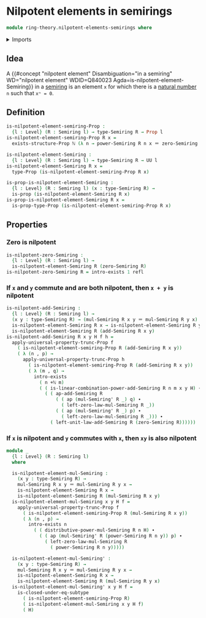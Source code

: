 # Nilpotent elements in semirings

```agda
module ring-theory.nilpotent-elements-semirings where
```

<details><summary>Imports</summary>

```agda
open import elementary-number-theory.addition-natural-numbers
open import elementary-number-theory.natural-numbers

open import foundation.action-on-identifications-functions
open import foundation.dependent-pair-types
open import foundation.existential-quantification
open import foundation.identity-types
open import foundation.propositional-truncations
open import foundation.propositions
open import foundation.subtypes
open import foundation.universe-levels

open import ring-theory.binomial-theorem-semirings
open import ring-theory.powers-of-elements-semirings
open import ring-theory.semirings
```

</details>

## Idea

A
{{#concept "nilpotent element" Disambiguation="in a semiring" WD="nilpotent element" WDID=Q840023 Agda=is-nilpotent-element-Semiring}}
in a [semiring](ring-theory.semirings.md) is an element `x` for which there is a
[natural number](elementary-number-theory.natural-numbers.md) `n` such that
`xⁿ = 0`.

## Definition

```agda
is-nilpotent-element-semiring-Prop :
  {l : Level} (R : Semiring l) → type-Semiring R → Prop l
is-nilpotent-element-semiring-Prop R x =
  exists-structure-Prop ℕ (λ n → power-Semiring R n x ＝ zero-Semiring R)

is-nilpotent-element-Semiring :
  {l : Level} (R : Semiring l) → type-Semiring R → UU l
is-nilpotent-element-Semiring R x =
  type-Prop (is-nilpotent-element-semiring-Prop R x)

is-prop-is-nilpotent-element-Semiring :
  {l : Level} (R : Semiring l) (x : type-Semiring R) →
  is-prop (is-nilpotent-element-Semiring R x)
is-prop-is-nilpotent-element-Semiring R x =
  is-prop-type-Prop (is-nilpotent-element-semiring-Prop R x)
```

## Properties

### Zero is nilpotent

```agda
is-nilpotent-zero-Semiring :
  {l : Level} (R : Semiring l) →
  is-nilpotent-element-Semiring R (zero-Semiring R)
is-nilpotent-zero-Semiring R = intro-exists 1 refl
```

### If `x` and `y` commute and are both nilpotent, then `x + y` is nilpotent

```agda
is-nilpotent-add-Semiring :
  {l : Level} (R : Semiring l) →
  (x y : type-Semiring R) → (mul-Semiring R x y ＝ mul-Semiring R y x) →
  is-nilpotent-element-Semiring R x → is-nilpotent-element-Semiring R y →
  is-nilpotent-element-Semiring R (add-Semiring R x y)
is-nilpotent-add-Semiring R x y H f h =
  apply-universal-property-trunc-Prop f
    ( is-nilpotent-element-semiring-Prop R (add-Semiring R x y))
    ( λ (n , p) →
      apply-universal-property-trunc-Prop h
        ( is-nilpotent-element-semiring-Prop R (add-Semiring R x y))
        ( λ (m , q) →
          intro-exists
            ( n +ℕ m)
            ( ( is-linear-combination-power-add-Semiring R n m x y H) ∙
              ( ( ap-add-Semiring R
                  ( ( ap (mul-Semiring' R _) q) ∙
                    ( left-zero-law-mul-Semiring R _))
                  ( ( ap (mul-Semiring' R _) p) ∙
                    ( left-zero-law-mul-Semiring R _))) ∙
                ( left-unit-law-add-Semiring R (zero-Semiring R))))))
```

### If `x` is nilpotent and `y` commutes with `x`, then `xy` is also nilpotent

```agda
module _
  {l : Level} (R : Semiring l)
  where

  is-nilpotent-element-mul-Semiring :
    (x y : type-Semiring R) →
    mul-Semiring R x y ＝ mul-Semiring R y x →
    is-nilpotent-element-Semiring R x →
    is-nilpotent-element-Semiring R (mul-Semiring R x y)
  is-nilpotent-element-mul-Semiring x y H f =
    apply-universal-property-trunc-Prop f
      ( is-nilpotent-element-semiring-Prop R (mul-Semiring R x y))
      ( λ (n , p) →
        intro-exists n
          ( ( distributive-power-mul-Semiring R n H) ∙
            ( ( ap (mul-Semiring' R (power-Semiring R n y)) p) ∙
              ( left-zero-law-mul-Semiring R
                ( power-Semiring R n y)))))

  is-nilpotent-element-mul-Semiring' :
    (x y : type-Semiring R) →
    mul-Semiring R x y ＝ mul-Semiring R y x →
    is-nilpotent-element-Semiring R x →
    is-nilpotent-element-Semiring R (mul-Semiring R y x)
  is-nilpotent-element-mul-Semiring' x y H f =
    is-closed-under-eq-subtype
      ( is-nilpotent-element-semiring-Prop R)
      ( is-nilpotent-element-mul-Semiring x y H f)
      ( H)
```

